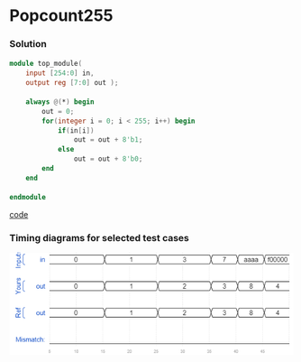 # Popcount255
### Solution
```Verilog
module top_module( 
    input [254:0] in,
    output reg [7:0] out );
    
    always @(*) begin
        out = 0;
        for(integer i = 0; i < 255; i++) begin
            if(in[i])
                out = out + 8'b1;
            else
                out = out + 8'b0;
        end
    end

endmodule
```
[code](./41.v)

### Timing diagrams for selected test cases
![result](./result.png)